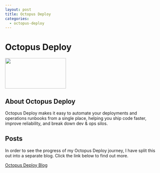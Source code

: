 ```yaml
---
layout: post
title: Octopus Deploy
categories:
  - octopus-deploy
---
```


# Octopus Deploy

<img src="/Portfolio/images/octopus.png" width="200" height="100" />

## About Octopus Deploy

Octopus Deploy makes it easy to automate your deployments and operations runbooks from a single place, 
helping you ship code faster, improve reliability, and break down dev & ops silos.

## Posts

In order to see the progress of my Octopus Deploy journey, I have split this out into a separate blog. Click the link below to find out more.

[Octopus Deploy Blog](https://d4majauk.github.io/Portfolio/octopus)
